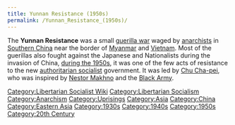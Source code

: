 ```yaml
---
title: Yunnan Resistance (1950s)
permalink: /Yunnan_Resistance_(1950s)/
---
```


The **Yunnan Resistance** was a small [guerilla
war](Guerilla_Warfare "wikilink") waged by
[anarchists](Anarchism "wikilink") in [Southern China](China "wikilink")
near the border of [Myanmar](Myanmar "wikilink") and
[Vietnam](Vietnam "wikilink"). Most of the guerillas also fought against
the Japanese and Nationalists during the invasion of China, [during the
1950s](Timeline_of_Libertarian_Socialism_in_Eastern_Asia "wikilink"), it
was one of the few acts of resistance to the new [authoritarian
socialist](Authoritarian_Socialism "wikilink") government. It was led by
[Chu Cha-pei](Chu_Cha-pei "wikilink"), who was inspired by [Nestor
Makhno](Nestor_Makhno "wikilink") and the [Black
Army](Black_Army_(Ukraine) "wikilink").

[Category:Libertarian Socialist
Wiki](Category:Libertarian_Socialist_Wiki "wikilink")
[Category:Libertarian
Socialism](Category:Libertarian_Socialism "wikilink")
[Category:Anarchism](Category:Anarchism "wikilink")
[Category:Uprisings](Category:Uprisings "wikilink")
[Category:Asia](Category:Asia "wikilink")
[Category:China](Category:China "wikilink") [Category:Eastern
Asia](Category:Eastern_Asia "wikilink")
[Category:1930s](Category:1930s "wikilink")
[Category:1940s](Category:1940s "wikilink")
[Category:1950s](Category:1950s "wikilink") [Category:20th
Century](Category:20th_Century "wikilink")